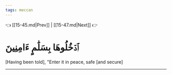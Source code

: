 ```yaml
---
tags: meccan
---
```


👈 [[15-45.md|Prev]] | [[15-47.md|Next]] 👉

# ٱدۡخُلُوهَا بِسَلَٰمٍ ءَامِنِينَ

[Having been told], "Enter it in peace, safe [and secure]

---

